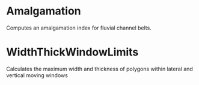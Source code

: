 # Amalgamation
Computes an amalgamation index for fluvial channel belts.


# WidthThickWindowLimits
Calculates the maximum width and thickness of polygons within lateral and vertical moving windows

